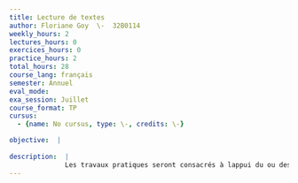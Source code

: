 ```yaml
---
title: Lecture de textes
author: Floriane Goy  \-  32B0114
weekly_hours: 2
lectures_hours: 0
exercices_hours: 0
practice_hours: 2
total_hours: 28
course_lang: français
semester: Annuel
eval_mode: 
exa_session: Juillet
course_format: TP
cursus:
  - {name: No cursus, type: \-, credits: \-}

objective:  |
            
description:  |
              Les travaux pratiques seront consacrés à lappui du ou des séminaire(s) de lecture commentée de textes latins médiévaux prévu(s) dans le cadre du module BA4 : traduction de passages commentés en séminaire et études de textes connexes. Les séances sattacheront également, de façon complémentaire, à la découverte de la langue médiolatine et des instruments de travail qui permettent son étude. Par ailleurs, ce sera au cours de ces dernières séances que prendront place la préparation et laccomplissement du travail dattestation exigé dans le cadre du module BA4.
---
```

